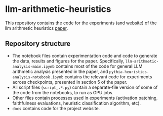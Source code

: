 # llm-arithmetic-heuristics

This repository contains the code for the experiments (and [website](https://technion-cs-nlp.github.io/llm-arithmetic-heuristics/)) of the llm arithmetic heuristics [paper](https://arxiv.org/abs/2410.21272).


## Repository structure
* The notebook files contain experimentation code and code to generate the data, results and figures for the paper. Specifically, `llm-arithmetic-analysis-main.ipynb` contains most of the code for general LLM arithmetic analysis presented in the paper, and `pythia-heuristics-analysis-notebook.ipynb` contains the relevant code for experiments across checkpoints, presented in section 5 of the paper.
* All script files (`script_.*.py`) contain a separate-file version of some of the code from the notebooks, to run as GPU jobs.
* Other files contain processes used in experiments (activation patching, faithfulness evaluations, heuristic classification algorithm, etc).
* `docs` contains code for the project website.
